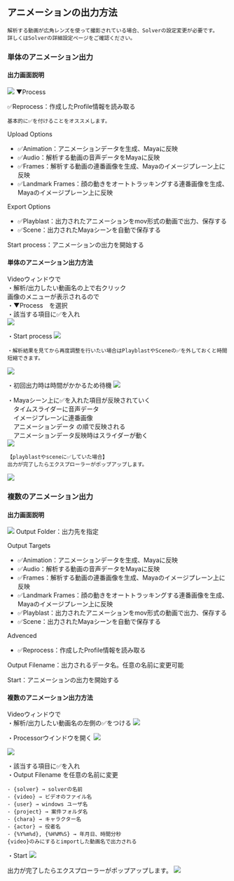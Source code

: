 ## アニメーションの出力方法

```{caution}
解析する動画が広角レンズを使って撮影されている場合、Solverの設定変更が必要です。  
詳しくはSolverの詳細設定ページをご確認ください。
```

### 単体のアニメーション出力

#### 出力画面説明

![](images/A001.png)
▼Process  

✅Reprocess：作成したProfile情報を読み取る  
```{note}
基本的に✅を付けることをオススメします。
```

Upload Options
- ✅Animation：アニメーションデータを生成、Mayaに反映  
- ✅Audio：解析する動画の音声データをMayaに反映  
- ✅Frames：解析する動画の連番画像を生成、Mayaのイメージプレーン上に反映  
- ✅Landmark Frames：顔の動きをオートトラッキングする連番画像を生成、Mayaのイメージプレーン上に反映    

Export Options  
- ✅Playblast：出力されたアニメーションをmov形式の動画で出力、保存する  
- ✅Scene：出力されたMayaシーンを自動で保存する  

Start process：アニメーションの出力を開始する

#### 単体のアニメーション出力方法

Videoウィンドウで  
・解析/出力したい動画名の上で右クリック   
画像のメニューが表示されるので  
・▼Process　を選択  
・該当する項目に✅を入れ  
![](images/A002.png)

・Start process
![](images/A004.png)

```{note}
・解析結果を見てから再度調整を行いたい場合はPlayblastやSceneの✅を外しておくと時間短縮できます。
```
![](images/A003.png)

・初回出力時は時間がかかるため待機
![](images/A005.png)

・Mayaシーン上に✅を入れた項目が反映されていく  
　タイムスライダーに音声データ  
　イメージプレーンに連番画像  
　アニメーションデータ の順で反映される  
　アニメーションデータ反映時はスライダーが動く  
![](images/image133.png)

```{note}
【playblastやsceneに✅していた場合】  
出力が完了したらエクスプローラーがポップアップします。  
```
![](images/image127.png)


### 複数のアニメーション出力

#### 出力画面説明

![](images/A006.png)
Output Folder：出力先を指定  

Output Targets  
- ✅Animation：アニメーションデータを生成、Mayaに反映  
- ✅Audio：解析する動画の音声データをMayaに反映  
- ✅Frames：解析する動画の連番画像を生成、Mayaのイメージプレーン上に反映  
- ✅Landmark Frames：顔の動きをオートトラッキングする連番画像を生成、Mayaのイメージプレーン上に反映  
- ✅Playblast：出力されたアニメーションをmov形式の動画で出力、保存する  
- ✅Scene：出力されたMayaシーンを自動で保存する  

Advenced  
- ✅Reprocess：作成したProfile情報を読み取る 

Output Filename：出力されるデータ名。任意の名前に変更可能

Start：アニメーションの出力を開始する

#### 複数のアニメーション出力方法

Videoウィンドウで  
・解析/出力したい動画名の左側の✅をつける
![](images/A007.png)

・Processorウインドウを開く
![](images/A008.png)
<br>

![](images/P37_processorWindow.PNG)

・該当する項目に✅を入れ  
・Output Filename を任意の名前に変更
```{note}
- {solver} → solverの名前
- {video} → ビデオのファイル名
- {user} → windows ユーザ名
- {project} → 案件フォルダ名
- {chara} → キャラクター名
- {actor} → 役者名
- {%Y%m%d}, {%H%M%S} → 年月日、時間分秒
{video}のみにするとimportした動画名で出力される
```
・Start
![](images/A009.png)

出力が完了したらエクスプローラーがポップアップします。
![](images/image136.png)  
